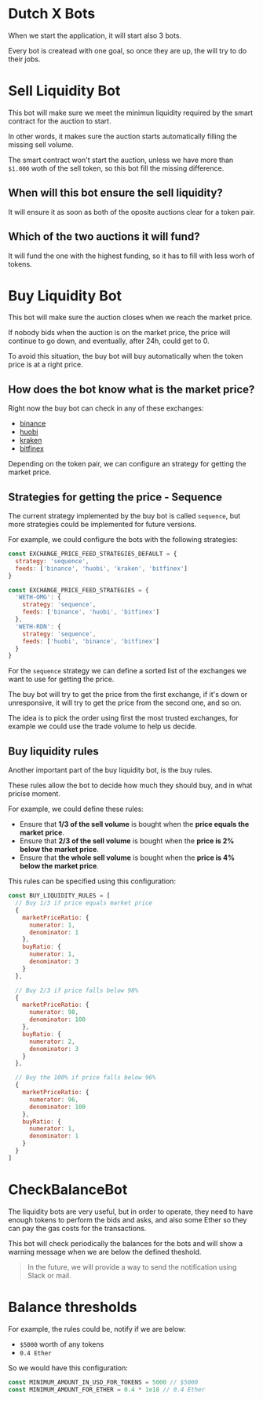 # Dutch X Bots
When we start the application, it will start also 3 bots.

Every bot is createad with one goal, so once they are up, the will try to do 
their jobs.

# Sell Liquidity Bot
This bot will make sure we meet the minimun liquidity required
by the smart contract for the auction to start.

In other words, it makes sure the auction starts automatically filling the 
missing sell volume.

The smart contract won't start the auction, unless we have more than
`$1.000` woth of the sell token, so this bot fill the missing difference.

## When will this bot ensure the sell liquidity?
It will ensure it as soon as both of the oposite auctions clear for a token pair.

## Which of the two auctions it will fund?
It will fund the one with the highest funding, so it has to fill with less worh
of tokens.

# Buy Liquidity Bot
This bot will make sure the auction closes when we reach the market price.

If nobody bids when the auction is on the market price, the price will continue
to go down, and eventually, after 24h, could get to 0.

To avoid this situation, the buy bot will buy automatically when the token price
is at a right price.

## How does the bot know what is the market price?
Right now the buy bot can check in any of these exchanges:

* [binance](https://www.binance.com)
* [huobi](https://www.huobi.pro/es-es/)
* [kraken](https://www.kraken.com/)
* [bitfinex](https://www.bitfinex.com/)

Depending on the token pair, we can configure an strategy for getting the 
market price.

## Strategies for getting the price - Sequence
The current strategy implemented by the buy bot is called `sequence`, but more
strategies could be implemented for future versions.

For example, we could configure the bots with the following strategies:
```js
const EXCHANGE_PRICE_FEED_STRATEGIES_DEFAULT = {
  strategy: 'sequence',
  feeds: ['binance', 'huobi', 'kraken', 'bitfinex']
}

const EXCHANGE_PRICE_FEED_STRATEGIES = {
  'WETH-OMG': {
    strategy: 'sequence',
    feeds: ['binance', 'huobi', 'bitfinex']
  },
  'WETH-RDN': {
    strategy: 'sequence',
    feeds: ['huobi', 'binance', 'bitfinex']
  }
}
```

For the `sequence` strategy we can define a sorted list of the exchanges we want
to use for getting the price.

The buy bot will try to get the price from the first exchange, if it's down or 
unresponsive, it will try to get the price from the second one, and so on.

The idea is to pick the order using first the most trusted exchanges, for 
example we could use the trade volume to help us decide.

## Buy liquidity rules
Another important part of the buy liquidity bot, is the buy rules.

These rules allow the bot to decide how much they should buy, and in what 
pricise moment.

For example, we could define these rules:
* Ensure that **1/3 of the sell volume** is bought when the **price equals the 
market price**.
* Ensure that **2/3 of the sell volume** is bought when the **price is 2% below
the market price**.
* Ensure that **the whole sell volume** is bought when the **price is 4% below
the market price**.

This rules can be specified using this configuration:

```js
const BUY_LIQUIDITY_RULES = [
  // Buy 1/3 if price equals market price
  {
    marketPriceRatio: {
      numerator: 1,
      denominator: 1
    },
    buyRatio: {
      numerator: 1,
      denominator: 3
    }
  },

  // Buy 2/3 if price falls below 98%
  {
    marketPriceRatio: {
      numerator: 98,
      denominator: 100
    },
    buyRatio: {
      numerator: 2,
      denominator: 3
    }
  },

  // Buy the 100% if price falls below 96%
  {
    marketPriceRatio: {
      numerator: 96,
      denominator: 100
    },
    buyRatio: {
      numerator: 1,
      denominator: 1
    }
  }
]
```

# CheckBalanceBot
The liquidity bots are very useful, but in order to operate, they need to have
enough tokens to perform the bids and asks, and also some Ether so they can 
pay the gas costs for the transactions.

This bot will check periodically the balances for the bots and will show a 
warning message when we are below the defined theshold.

> In the future, we will provide a way to send the notification using Slack or 
> mail.

# Balance thresholds
For example, the rules could be, notify if we are below:
* `$5000` worth of any tokens
* `0.4 Ether`

So we would have this configuration:
```js
const MINIMUM_AMOUNT_IN_USD_FOR_TOKENS = 5000 // $5000
const MINIMUM_AMOUNT_FOR_ETHER = 0.4 * 1e18 // 0.4 Ether
````